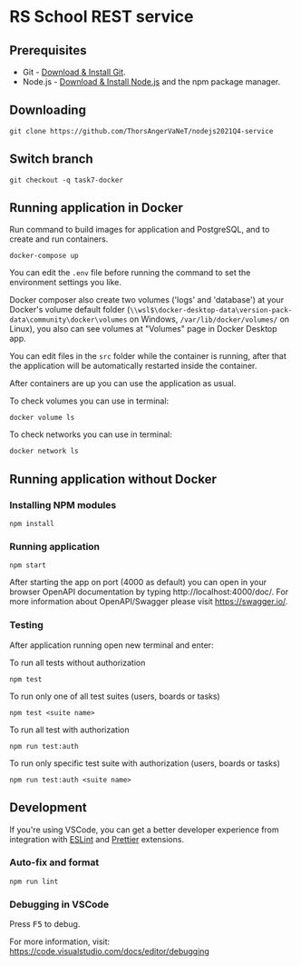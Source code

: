 # RS School REST service

## Prerequisites

- Git - [Download & Install Git](https://git-scm.com/downloads).
- Node.js - [Download & Install Node.js](https://nodejs.org/en/download/) and the npm package manager.

## Downloading

```
git clone https://github.com/ThorsAngerVaNeT/nodejs2021Q4-service
```

## Switch branch

```
git checkout -q task7-docker
```

## Running application in Docker

Run command to build images for application and PostgreSQL, and to create and run containers.

```
docker-compose up
```

You can edit the `.env` file before running the command to set the environment settings you like.

Docker composer also create two volumes ('logs' and 'database') at your Docker's volume default folder (``\\wsl$\docker-desktop-data\version-pack-data\community\docker\volumes`` on Windows, ``/var/lib/docker/volumes/`` on Linux), you also can see volumes at "Volumes" page in Docker Desktop app.

You can edit files in the `src` folder while the container is running, after that the application will be automatically restarted inside the container.

After containers are up you can use the application as usual.

To check volumes you can use in terminal:

```
docker volume ls
```

To check networks you can use in terminal:

```
docker network ls
```



## Running application without Docker
### Installing NPM modules

```
npm install
```

### Running application

```
npm start
```

After starting the app on port (4000 as default) you can open
in your browser OpenAPI documentation by typing http://localhost:4000/doc/.
For more information about OpenAPI/Swagger please visit https://swagger.io/.

### Testing

After application running open new terminal and enter:

To run all tests without authorization

```
npm test
```

To run only one of all test suites (users, boards or tasks)

```
npm test <suite name>
```

To run all test with authorization

```
npm run test:auth
```

To run only specific test suite with authorization (users, boards or tasks)

```
npm run test:auth <suite name>
```

## Development

If you're using VSCode, you can get a better developer experience from integration with [ESLint](https://marketplace.visualstudio.com/items?itemName=dbaeumer.vscode-eslint) and [Prettier](https://marketplace.visualstudio.com/items?itemName=esbenp.prettier-vscode) extensions.

### Auto-fix and format

```
npm run lint
```

### Debugging in VSCode

Press <kbd>F5</kbd> to debug.

For more information, visit: https://code.visualstudio.com/docs/editor/debugging
